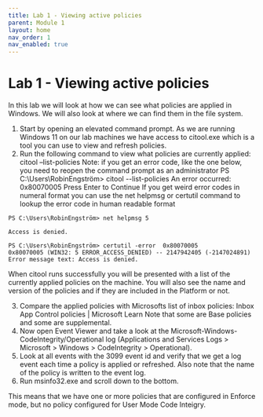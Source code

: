 ```yaml
---
title: Lab 1 - Viewing active policies
parent: Module 1
layout: home
nav_order: 1
nav_enabled: true
---
```


# Lab 1 - Viewing active policies


In this lab we will look at how we can see what policies are applied in Windows. We will also look at where we can find them in the file system.

1.	Start by opening an elevated command prompt. As we are running Windows 11 on our lab machines we have access to citool.exe which is a tool you can use to view and refresh policies.
2.	Run the following command to view what policies are currently applied:
citool –list-policies
Note: if you get an error code, like the one below, you need to reopen the command prompt as an administrator
PS C:\Users\RobinEngström> citool --list-policies
An error occurred: 0x80070005
Press Enter to Continue
If you get weird error codes in numeral format you can use the net helpmsg or certutil command to lookup the error code in human readable format

```
PS C:\Users\RobinEngström> net helpmsg 5

Access is denied.

PS C:\Users\RobinEngström> certutil -error  0x80070005
0x80070005 (WIN32: 5 ERROR_ACCESS_DENIED) -- 2147942405 (-2147024891)
Error message text: Access is denied.
```

When citool runs successfully you will be presented with a list of the currently applied policies on the machine. You will also see the name and version of the policies and if they are included in the Platform or not.

3.	Compare the applied policies with Microsofts list of inbox policies:
Inbox App Control policies | Microsoft Learn
Note that some are Base policies and some are supplemental.
4.	Now open Event Viewer and take a look at the Microsoft-Windows-CodeIntegrity/Operational log (Applications and Services Logs > Microsoft > Windows > CodeIntegrity > Operational).
5.	Look at all events with the 3099 event id and verify that we get a log event each time a policy is applied or refreshed. Also note that the name of the policy is written to the event log.
6.	Run msinfo32.exe and scroll down to the bottom. 
 
This means that we have one or more policies that are configured in Enforce mode, but no policy configured for User Mode Code Inteigry.
